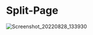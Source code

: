 # Split-Page
![Screenshot_20220828_133930](https://user-images.githubusercontent.com/100240225/187069823-4d1e3054-898f-41f4-8659-c25d2379aca0.png)
